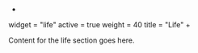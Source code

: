 +
widget = "life"
active = true
weight = 40
title = "Life"
+

Content for the life section goes here.